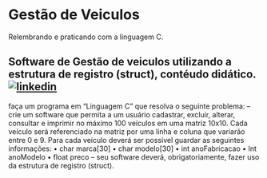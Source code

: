 
# Gestão de Veiculos

Relembrando e praticando com a linguagem C.


## Software de Gestão de veiculos utilizando a estrutura de registro (struct), contéudo didático.[![linkedin](https://img.shields.io/badge/linkedin-0A66C2?style=for-the-badge&logo=linkedin&logoColor=white)](https://www.linkedin.com/in/vanderlei-archila-2102332b6/)


faça um programa em “Linguagem C” que resolva o seguinte problema:
– crie um software que permita a um usuário cadastrar, excluir, alterar, consultar e
imprimir no máximo 100 veículos em uma matriz 10x10. Cada veículo será
referenciado na matriz por uma linha e coluna que variarão entre 0 e 9. Para cada
veículo deverá ser possível guardar as seguintes informações:
• char marca[30]
• char modelo[30]
• int anoFabricacao
• Int anoModelo
• float preco
– seu software deverá, obrigatoriamente, fazer uso da estrutura de registro (struct).

